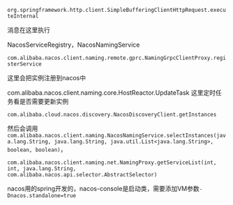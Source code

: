 `org.springframework.http.client.SimpleBufferingClientHttpRequest.executeInternal`

消息在这里执行

NacosServiceRegistry，NacosNamingService

`com.alibaba.nacos.client.naming.remote.gprc.NamingGrpcClientProxy.registerService`

这里会把实例注册到nacos中

com.alibaba.nacos.client.naming.core.HostReactor.UpdateTask  这里定时任务看是否需要更新实例

`com.alibaba.cloud.nacos.discovery.NacosDiscoveryClient.getInstances`

然后会调用`com.alibaba.nacos.client.naming.NacosNamingService.selectInstances(java.lang.String, java.lang.String, java.util.List<java.lang.String>, boolean, boolean)`，

`com.alibaba.nacos.client.naming.net.NamingProxy.getServiceList(int, int, java.lang.String, com.alibaba.nacos.api.selector.AbstractSelector)`

nacos用的spring开发的，nacos-console是启动类，需要添加VM参数`-Dnacos.standalone=true`